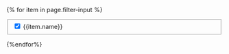 {% for item in page.filter-input %}
<form class="usa-form">
  <fieldset class="usa-fieldset">
    <div class="usa-checkbox">
      <input class="usa-checkbox__input" id="{{item.name}}" type="checkbox" name="{{item.name}}" value="{{item.name}}" checked>
      <label class="usa-checkbox__label" for="{{item.name}}">{{item.name}}</label>
    </div>
  </fieldset>
</form>
{%endfor%}